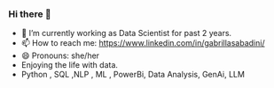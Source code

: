 ### Hi there 👋

- 🔭 I’m currently working as Data Scientist for past 2 years.
- 📫 How to reach me: https://www.linkedin.com/in/gabrillasabadini/
- 😄 Pronouns: she/her
- Enjoying the life with data.
- Python , SQL ,NLP , ML , PowerBi, Data Analysis, GenAi, LLM
  
